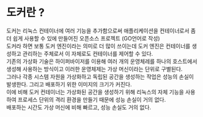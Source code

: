# 도커란 ?
도커는 리눅스 컨테이너에 여러 기능을 추가함으로써 애플리케이션을 컨테이너로서 좀 더 쉽게 사용할 수 있에 만들어진 오픈소스 프로젝트 (GO언어로 작성)   
도커라 하면 보통 도커 엔진이라는 의미로 더 많이 쓰이는데 도커 엔진은 컨테이너를 생성하고 관리하는 주체로서 이 자체로도 컨테이너를 제어할 수 있다.   
기존의 가상화 기술은 하이퍼바이저를 이용해 여러 개의 운영체레를 하나의 호스트에서 생성해 사용하는 방식이고 이러한 운영체제는 가상 머신이라는 단위로 구별된다.   
그러나 각종 시스템 자원을 가상화하고 독립된 공간을 생성하는 작업은 성능의 손실이 발생한다. 그리고 배포하기 위한 이미지의 크기가 커진다.   
이에 비해 도커 컨테이너는 가상화된 공간을 생성하기 위해 리눅스의 자체 기능을 사용하여 프로세스 단위의 격리 환경을 만들기 때문에 성능 손실이 거의 없다.   
배포하는 시간도 가상 머신에 비해 빠르고, 성능 손실도 거의 없다.   
